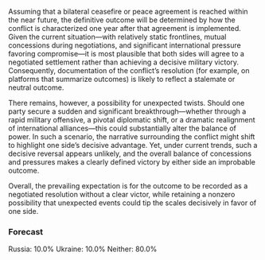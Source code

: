 Assuming that a bilateral ceasefire or peace agreement is reached within the near future, the definitive outcome will be determined by how the conflict is characterized one year after that agreement is implemented. Given the current situation—with relatively static frontlines, mutual concessions during negotiations, and significant international pressure favoring compromise—it is most plausible that both sides will agree to a negotiated settlement rather than achieving a decisive military victory. Consequently, documentation of the conflict’s resolution (for example, on platforms that summarize outcomes) is likely to reflect a stalemate or neutral outcome.

There remains, however, a possibility for unexpected twists. Should one party secure a sudden and significant breakthrough—whether through a rapid military offensive, a pivotal diplomatic shift, or a dramatic realignment of international alliances—this could substantially alter the balance of power. In such a scenario, the narrative surrounding the conflict might shift to highlight one side’s decisive advantage. Yet, under current trends, such a decisive reversal appears unlikely, and the overall balance of concessions and pressures makes a clearly defined victory by either side an improbable outcome.

Overall, the prevailing expectation is for the outcome to be recorded as a negotiated resolution without a clear victor, while retaining a nonzero possibility that unexpected events could tip the scales decisively in favor of one side.

### Forecast

Russia: 10.0%
Ukraine: 10.0%
Neither: 80.0%
